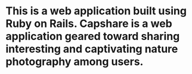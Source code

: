 # This is a web application built using Ruby on Rails. Capshare is a web application geared toward sharing interesting and captivating nature photography among users.